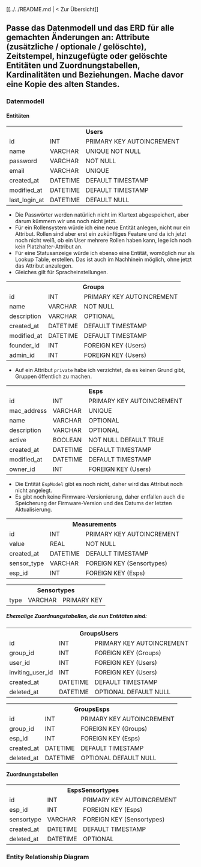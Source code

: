 [[../../README.md | < Zur Übersicht]]

## Passe das Datenmodell und das ERD für alle gemachten Änderungen an: Attribute (zusätzliche / optionale / gelöschte), Zeitstempel, hinzugefügte oder gelöschte Entitäten und Zuordnungstabellen, Kardinalitäten und Beziehungen. Mache davor eine Kopie des alten Standes.

### Datenmodell

#### Entitäten


<table>
  <tr>
    <th colspan="3">Users</th>
  </tr>
  <tr>
    <td>id</td>
    <td>INT</td>
    <td>PRIMARY KEY AUTOINCREMENT</td>
  </tr>
  <tr>
    <td>name</td>
    <td>VARCHAR</td>
    <td>UNIQUE NOT NULL</td>
  </tr>
   <tr>
    <td>password</td>
    <td>VARCHAR</td>
    <td>NOT NULL</td>
  </tr>
     <tr>
    <td>email</td>
    <td>VARCHAR</td>
    <td>UNIQUE</td>
  </tr>
    </tr>
     <tr>
    <td>created_at</td>
    <td>DATETIME</td>
    <td>DEFAULT TIMESTAMP</td>
  </tr>
     <tr>
    <td>modified_at</td>
    <td>DATETIME</td>
    <td>DEFAULT TIMESTAMP</td>
  </tr>
       <tr>
    <td>last_login_at</td>
    <td>DATETIME</td>
    <td>DEFAULT NULL</td>
  </tr>
</table>

- Die Passwörter werden natürlich nicht im Klartext abgespeichert, aber darum kümmern wir uns noch nicht jetzt.
- Für ein Rollensystem würde ich eine neue Entität anlegen, nicht nur ein Attribut. Rollen sind aber erst ein zukünftiges Feature und da ich jetzt noch nicht weiß, ob ein User mehrere Rollen haben kann, lege ich noch kein Platzhalter-Attribut an.
- Für eine Statusanzeige würde ich ebenso eine Entität, womöglich nur als Lookup Table, erstellen. Das ist auch im Nachhinein möglich, ohne jetzt das Attribut anzulegen.
- Gleiches gilt für Spracheinstellungen.

<table>
  <tr>
    <th colspan="3">Groups</th>
  </tr>
  <tr>
    <td>id</td>
    <td>INT</td>
    <td>PRIMARY KEY AUTOINCREMENT</td>
  </tr>
  <tr>
    <td>name</td>
    <td>VARCHAR</td>
    <td>NOT NULL</td>
  </tr>
    <tr>
    <td>description</td>
    <td>VARCHAR</td>
    <td>OPTIONAL</td>
  </tr>
     <tr>
    <td>created_at</td>
    <td>DATETIME</td>
    <td>DEFAULT TIMESTAMP</td>
  </tr>
     <tr>
    <td>modified_at</td>
    <td>DATETIME</td>
    <td>DEFAULT TIMESTAMP</td>
  </tr>
     <tr>
    <td>founder_id</td>
    <td>INT</td>
    <td>FOREIGN KEY (Users)</td>
  </tr>
       <tr>
    <td>admin_id</td>
    <td>INT</td>
    <td>FOREIGN KEY (Users)</td>
  </tr>
</table>

- Auf ein Attribut `private` habe ich verzichtet, da es keinen Grund gibt, Gruppen öffentlich zu machen.


<table>
  <tr>
    <th colspan="3">Esps</th>
  </tr>
  <tr>
    <td>id</td>
    <td>INT</td>
    <td>PRIMARY KEY AUTOINCREMENT</td>
  </tr>
   <tr>
    <td>mac_address</td>
    <td>VARCHAR</td>
    <td>UNIQUE</td>
  </tr>
     <tr>
    <td>name</td>
    <td>VARCHAR</td>
    <td>OPTIONAL</td>
  </tr>
       <tr>
    <td>description</td>
    <td>VARCHAR</td>
    <td>OPTIONAL</td>
  </tr>
         <tr>
    <td>active</td>
    <td>BOOLEAN</td>
    <td>NOT NULL DEFAULT TRUE</td>
  </tr>
   <tr>
    <td>created_at</td>
    <td>DATETIME</td>
    <td>DEFAULT TIMESTAMP</td>
  </tr>
     <tr>
    <td>modified_at</td>
    <td>DATETIME</td>
    <td>DEFAULT TIMESTAMP</td>
  </tr>
     <tr>
    <td>owner_id</td>
    <td>INT</td>
    <td>FOREIGN KEY (Users)</td>
  </tr>
    </tr>
</table>

- Die Entität `EspModel` gibt es noch nicht, daher wird das Attribut noch nicht angelegt.
- Es gibt noch keine Firmware-Versionierung, daher entfallen auch die Speicherung der Firmware-Version und des Datums der letzten Aktualisierung.

<table>
  <tr>
    <th colspan="3">Measurements</th>
  </tr>
  <tr>
    <td>id</td>
    <td>INT</td>
    <td>PRIMARY KEY AUTOINCREMENT</td>
  </tr>
     <tr>
    <td>value</td>
    <td>REAL</td>
    <td>NOT NULL</td>
  </tr>
   <tr>
    <td>created_at</td>
    <td>DATETIME</td>
    <td>DEFAULT TIMESTAMP</td>
  </tr>
     <tr>
    <td>sensor_type</td>
    <td>VARCHAR</td>
    <td>FOREIGN KEY (Sensortypes)</td>
  </tr>
  <tr>
    <td>esp_id</td>
    <td>INT</td>
    <td>FOREIGN KEY (Esps)</td>
  </tr>
</table>

<table>
  <tr>
    <th colspan="3">Sensortypes</th>
  </tr>
   <tr>
    <td>type</td>
<td>VARCHAR</td>
    <td>PRIMARY KEY</td>
  </tr>
</table>

##### Ehemalige Zuordnungstabellen, die nun Entitäten sind:

<table>
  <tr>
    <th colspan="3">GroupsUsers</th>
  </tr>
  <tr>
    <td>id</td>
    <td>INT</td>
    <td>PRIMARY KEY AUTOINCREMENT</td>
  </tr>
   <tr>
    <td>group_id</td>
<td>INT</td>
    <td>FOREIGN KEY (Groups)</td>
  </tr>
  <tr>
    <td>user_id</td>
    <td>INT</td>
    <td>FOREIGN KEY (Users)</td>
  </tr>
    <tr>
    <td>inviting_user_id</td>
    <td>INT</td>
    <td>FOREIGN KEY (Users)</td>
  </tr>
     <tr>
    <td>created_at</td>
    <td>DATETIME</td>
    <td>DEFAULT TIMESTAMP</td>
  </tr>
  <tr>
    <td>deleted_at</td>
    <td>DATETIME</td>
    <td>OPTIONAL DEFAULT NULL</td>
  </tr>
</table>

<table>
  <tr>
    <th colspan="3">GroupsEsps</th>
  </tr>
  <tr>
    <td>id</td>
    <td>INT</td>
    <td>PRIMARY KEY AUTOINCREMENT</td>
  </tr>
   <tr>
    <td>group_id</td>
<td>INT</td>
    <td>FOREIGN KEY (Groups)</td>
  </tr>
  <tr>
    <td>esp_id</td>
    <td>INT</td>
    <td>FOREIGN KEY (Esps)</td>
  </tr>
     <tr>
    <td>created_at</td>
    <td>DATETIME</td>
    <td>DEFAULT TIMESTAMP</td>
  </tr>
    <tr>
    <td>deleted_at</td>
    <td>DATETIME</td>
    <td>OPTIONAL DEFAULT NULL</td>
  </tr>
</table>


#### Zuordnungstabellen

<table>
  <tr>
    <th colspan="3">EspsSensortypes</th>
  </tr>
  <tr>
    <td>id</td>
    <td>INT</td>
    <td>PRIMARY KEY AUTOINCREMENT</td>
  </tr>
   <tr>
    <td>esp_id</td>
<td>INT</td>
    <td>FOREIGN KEY (Esps)</td>
  </tr>
  <tr>
    <td>sensortype</td>
    <td>VARCHAR</td>
    <td>FOREIGN KEY (Sensortypes)</td>
  </tr>
     <tr>
    <td>created_at</td>
    <td>DATETIME</td>
    <td>DEFAULT TIMESTAMP</td>
  </tr>
       <tr>
    <td>deleted_at</td>
    <td>DATETIME</td>
    <td>OPTIONAL</td>
  </tr>
</table>

### Entity Relationship Diagram